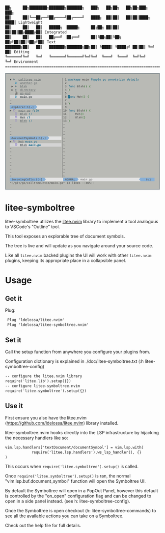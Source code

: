 ```
██╗     ██╗████████╗███████╗███████╗   ███╗   ██╗██╗   ██╗██╗███╗   ███╗
██║     ██║╚══██╔══╝██╔════╝██╔════╝   ████╗  ██║██║   ██║██║████╗ ████║ Lightweight
██║     ██║   ██║   █████╗  █████╗     ██╔██╗ ██║██║   ██║██║██╔████╔██║ Integrated
██║     ██║   ██║   ██╔══╝  ██╔══╝     ██║╚██╗██║╚██╗ ██╔╝██║██║╚██╔╝██║ Text
███████╗██║   ██║   ███████╗███████╗██╗██║ ╚████║ ╚████╔╝ ██║██║ ╚═╝ ██║ Editing
╚══════╝╚═╝   ╚═╝   ╚══════╝╚══════╝╚═╝╚═╝  ╚═══╝  ╚═══╝  ╚═╝╚═╝     ╚═╝ Environment
====================================================================================
```

![litee screenshot](./contrib/litee-screenshot.png)

# litee-symboltree

litee-symboltree utilizes the [litee.nvim](https://github.com/ldelossa/litee.nvim) library to implement a tool analogous to VSCode's
"Outline" tool. 

This tool exposes an explorable tree of document symbols.

The tree is live and will update as you navigate around your source code.

Like all `litee.nvim` backed plugins the UI will work with other `litee.nvim` plugins, 
keeping its appropriate place in a collapsible panel.

# Usage

## Get it

Plug:
```
 Plug 'ldelossa/litee.nvim'
 Plug 'ldelossa/litee-symboltree.nvim'
```

## Set it

Call the setup function from anywhere you configure your plugins from.

Configuration dictionary is explained in ./doc/litee-symboltree.txt (:h litee-symboltree-config)

```
-- configure the litee.nvim library 
require('litee.lib').setup({})
-- configure litee-symboltree.nvim
require('litee.symboltree').setup({})
```

## Use it

First ensure you also have the litee.nvim (https://github.com/ldelossa/litee.nvim) 
library installed.

litee-symboltree.nvim hooks directly into the LSP infrastructure by hijacking the necessary
handlers like so:

    vim.lsp.handlers['textDocument/documentSymbol'] = vim.lsp.with(
                require('litee.lsp.handlers').ws_lsp_handler(), {}
    )

This occurs when `require('litee.symboltree').setup()` is called.

Once `require('litee.symboltree').setup()` is ran, the normal "vim.lsp.buf.document_symbol" function will open the Symboltree UI.

By default the Symboltree will open in a PopOut Panel, however this default is controlled by the "on_open" configuration
flag and can be changed to open in a side panel instead. (see h: litee-symboltree-config).

Once the Symboltree is open checkout (h: litee-symboltree-commands) to see all the available actions you can take on a Symboltree.

Check out the help file for full details.

